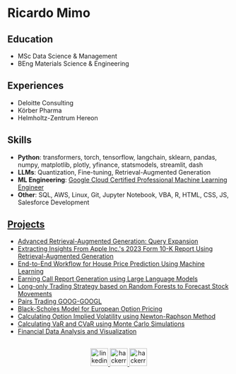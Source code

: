 # Ricardo Mimo
## Education
- MSc Data Science & Management
- BEng Materials Science & Engineering
  
## Experiences
- Deloitte Consulting
- Körber Pharma
- Helmholtz-Zentrum Hereon

## Skills 
- **Python**: transformers, torch, tensorflow, langchain, sklearn, pandas, numpy, matplotlib, plotly, yfinance, statsmodels, streamlit, dash
- **LLMs**: Quantization, Fine-tuning, Retrieval-Augmented Generation
- **ML Engineering**: [Google Cloud Certified Professional Machine Learning Engineer](https://pdf.credential.net/0m7id4pn_1710683752173.pdf)
- **Other**: SQL, AWS, Linux, Git, Jupyter Notebook, VBA, R, HTML, CSS, JS, Salesforce Development
  
## [Projects](https://github.com/RMimo/Projects)
- [Advanced Retrieval-Augmented Generation: Query Expansion](https://github.com/RMimo/Projects?tab=readme-ov-file#advanced-retrieval-augmented-generation-query-expansion)
- [Extracting Insights From Apple Inc.'s 2023 Form 10-K Report Using Retrieval-Augmented Generation](https://github.com/RMimo/Projects/tree/main?tab=readme-ov-file#extracting-insights-from-apple-incs-2023-form-10-k-report-using-retrieval-augmented-generation)
- [End-to-End Workflow for House Price Prediction Using Machine Learning](https://github.com/RMimo/Projects?tab=readme-ov-file#end-to-end-workflow-for-house-price-prediction-using-machine-learning)
- [Earning Call Report Generation using Large Language Models](https://github.com/RMimo/Projects?tab=readme-ov-file#earning-call-report-generation-using-large-language-models)
- [Long-only Trading Strategy based on Random Forests to Forecast Stock Movements](https://github.com/RMimo/Projects?tab=readme-ov-file#long-only-trading-strategy-based-on-random-forests-to-forecast-stock-movements)
- [Pairs Trading GOOG-GOOGL](https://github.com/RMHalak/Projects?tab=readme-ov-file#pairs-trading-goog-googl)
- [Black-Scholes Model for European Option Pricing](https://github.com/RMimo/Projects?tab=readme-ov-file#black-scholes-model-for-european-option-pricing)
- [Calculating Option Implied Volatility using Newton-Raphson Method](https://github.com/RMimo/Projects?tab=readme-ov-file#calculating-option-implied-volatility-using-newton-raphson-method)
- [Calculating VaR and CVaR using Monte Carlo Simulations](https://github.com/RMimo/Projects?tab=readme-ov-file#calculating-var-and-cvar-using-monte-carlo-simulations)
- [Financial Data Analysis and Visualization](https://github.com/RMimo/Projects?tab=readme-ov-file#financial-data-analysis-and-visualization) 

<!--![Anurag's GitHub Top Langs](https://github-readme-stats.vercel.app/api/top-langs/?username=RicardoHalak&layout=compact)
[![Anurag's GitHubTop Langs](https://github-readme-stats.vercel.app/api/top-langs/?username=RicardoHalak&layout=donut)](https://github.com/RicardoHalak/github-readme-stats)
![Anurag's GitHub stats](https://github-readme-stats.vercel.app/api?username=RicardoHalak&hide=contribs,prs&show=reviews,discussions_started,discussions_answered,prs_merged&show_icons=true&theme=transparent&hide_border=true&include_all_commits=true)-->

<!--[<img src='https://cdn.jsdelivr.net/npm/simple-icons@3.0.1/icons/linkedin.svg' alt='linkedin' height='40'>](https://www.linkedin.com/in/ricardomimohalak/) 
[<img src='https://cdn.jsdelivr.net/npm/simple-icons@3.0.1/icons/hackerrank.svg' alt='hackerrank' height='40'>](https://www.hackerrank.com/profile/ricardo_halak) -->

## 
<div align="center">
  <a href="https://www.linkedin.com/in/ricardomimohalak/">
    <img src="https://cdn.worldvectorlogo.com/logos/linkedin-icon-2.svg" alt="linkedin" height="40">
  </a>
  <a href="https://www.hackerrank.com/profile/ricardo_halak"> 
    <img src="https://cdn.worldvectorlogo.com/logos/hackerrank.svg" alt="hackerrank" height="40">
  </a>
  <a href="https://huggingface.co/RMHalak">
    <img src="https://huggingface.co/datasets/huggingface/brand-assets/resolve/main/hf-logo.svg" alt="hackerrank" height="40">
  </a>
</div>

## 
<!--[<img src='https://cdn.jsdelivr.net/npm/simple-icons@3.0.1/icons/datacamp.svg' alt='datacamp' height='40'>](https://www.datacamp.com/portfolio/ricardohalak-97519e2e-187f-43c5-b68f-e8749cdbcacd)  -->


<!--
https://huggingface.co/RMHalak

-->
